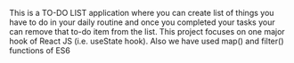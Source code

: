 This is a TO-DO LIST application where you can create list of things you have to do in your daily routine and once you completed your tasks your can remove that to-do item from the list.
This project focuses on one major hook of React JS (i.e. useState hook).
Also we have used map() and filter() functions of ES6
